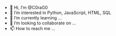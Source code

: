 - 👋 Hi, I’m @C0raG0
- 👀 I’m interested in Python, JavaScript, HTML, SQL
- 🌱 I’m currently learning ...
- 💞️ I’m looking to collaborate on ...
- 📫 How to reach me ...

<!---
C0raG0/C0raG0 is a ✨ special ✨ repository because its `README.md` (this file) appears on your GitHub profile.
You can click the Preview link to take a look at your changes.
--->
